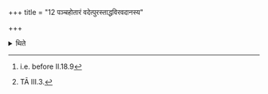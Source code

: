 +++
title = "12 पञ्चहोतारं वदेत्पुरस्ताद्धविरवदानस्य"

+++

<details><summary>थिते</summary>

12. Before the act of taking portion of the oblation-mate rial,[^1] he should utter the Pañcahotr̥-formula.[^2]  

[^1]: i.e. before II.18.9  

[^2]: TĀ III.3.
</details>
